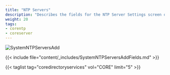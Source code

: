 ```yaml
---
title: "NTP Servers"
description: "Describes the fields for the NTP Server Settings screen on TrueNAS CORE."
weight: 20
tags:
- corentp
- coreserver
---
```


![SystemNTPServersAdd](/images/CORE/System/SystemNTPServersAdd.png "Adding a new NTP Server")

{{< include file="content/_includes/SystemNTPServersAddFields.md" >}}

{{< taglist tag="coredirectoryservices" vol="CORE" limit="5" >}}

